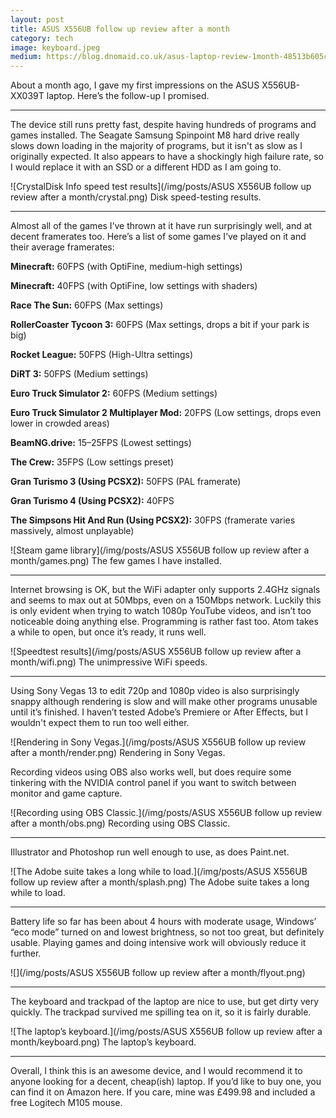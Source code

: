 ```yaml
---
layout: post
title: ASUS X556UB follow up review after a month
category: tech
image: keyboard.jpeg
medium: https://blog.dnomaid.co.uk/asus-laptop-review-1month-48513b605c34
---
```


About a month ago, I gave my first impressions on the ASUS X556UB-XX039T laptop. Here’s the follow-up I promised.

---

The device still runs pretty fast, despite having hundreds of programs and games installed. The Seagate Samsung Spinpoint M8 hard drive really slows down loading in the majority of programs, but it isn't as slow as I originally expected. It also appears to have a shockingly high failure rate, so I would replace it with an SSD or a different HDD as I am going to.

![CrystalDisk Info speed test results](/img/posts/ASUS X556UB follow up review after a month/crystal.png)
<span class="image-caption">Disk speed-testing results.</span>

---

Almost all of the games I’ve thrown at it have run surprisingly well, and at decent framerates too. Here’s a list of some games I’ve played on it and their average framerates:

**Minecraft:** 60FPS (with OptiFine, medium-high settings)

**Minecraft:** 40FPS (with OptiFine, low settings with shaders)

**Race The Sun:** 60FPS (Max settings)

**RollerCoaster Tycoon 3:** 60FPS (Max settings, drops a bit if your park is big)

**Rocket League:** 50FPS (High-Ultra settings)

**DiRT 3:** 50FPS (Medium settings)

**Euro Truck Simulator 2:** 60FPS (Medium settings)

**Euro Truck Simulator 2 Multiplayer Mod:** 20FPS (Low settings, drops even lower in crowded areas)

**BeamNG.drive:** 15–25FPS (Lowest settings)

**The Crew:** 35FPS (Low settings preset)

**Gran Turismo 3 (Using PCSX2):** 50FPS (PAL framerate)

**Gran Turismo 4 (Using PCSX2):** 40FPS

**The Simpsons Hit And Run (Using PCSX2):** 30FPS (framerate varies massively, almost unplayable)

![Steam game library](/img/posts/ASUS X556UB follow up review after a month/games.png)
<span class="image-caption">The few games I have installed.</span>

---

Internet browsing is OK, but the WiFi adapter only supports 2.4GHz signals and seems to max out at 50Mbps, even on a 150Mbps network. Luckily this is only evident when trying to watch 1080p YouTube videos, and isn’t too noticeable doing anything else. Programming is rather fast too. Atom takes a while to open, but once it’s ready, it runs well.

![Speedtest results](/img/posts/ASUS X556UB follow up review after a month/wifi.png)
<span class="image-caption">The unimpressive WiFi speeds.</span>

---

Using Sony Vegas 13 to edit 720p and 1080p video is also surprisingly snappy although rendering is slow and will make other programs unusable until it’s finished. I haven’t tested Adobe’s Premiere or After Effects, but I wouldn't expect them to run too well either.

![Rendering in Sony Vegas.](/img/posts/ASUS X556UB follow up review after a month/render.png)
<span class="image-caption">Rendering in Sony Vegas.</span>

Recording videos using OBS also works well, but does require some tinkering with the NVIDIA control panel if you want to switch between monitor and game capture.

![Recording using OBS Classic.](/img/posts/ASUS X556UB follow up review after a month/obs.png)
<span class="image-caption">Recording using OBS Classic.</span>

---

Illustrator and Photoshop run well enough to use, as does Paint.net.

![The Adobe suite takes a long while to load.](/img/posts/ASUS X556UB follow up review after a month/splash.png)
<span class="image-caption">The Adobe suite takes a long while to load.</span>

---

Battery life so far has been about 4 hours with moderate usage, Windows’ “eco mode” turned on and lowest brightness, so not too great, but definitely usable. Playing games and doing intensive work will obviously reduce it further.

![](/img/posts/ASUS X556UB follow up review after a month/flyout.png)

---

The keyboard and trackpad of the laptop are nice to use, but get dirty very quickly. The trackpad survived me spilling tea on it, so it is fairly durable.

![The laptop’s keyboard.](/img/posts/ASUS X556UB follow up review after a month/keyboard.png)
<span class="image-caption">The laptop’s keyboard.</span>

---

Overall, I think this is an awesome device, and I would recommend it to anyone looking for a decent, cheap(ish) laptop. If you’d like to buy one, you can find it on Amazon here. If you care, mine was £499.98 and included a free Logitech M105 mouse.
